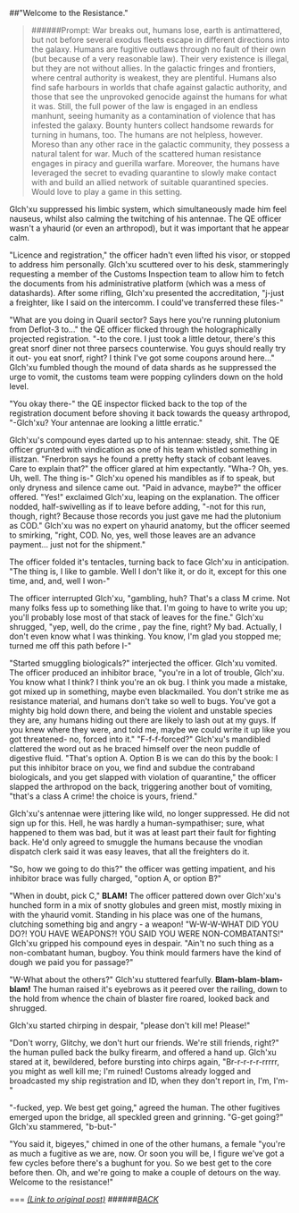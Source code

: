 ##"Welcome to the Resistance."

> ######Prompt:
> War breaks out, humans lose, earth is antimattered, but not before several exodus fleets escape in different directions into the galaxy.
Humans are fugitive outlaws through no fault of their own (but because of a very reasonable law). Their very existence is illegal, but they are not without allies. In the galactic fringes and frontiers, where central authority is weakest, they are plentiful. Humans also find safe harbours in worlds that chafe against galactic authority, and those that see the unprovoked genocide against the humans for what it was.
Still, the full power of the law is engaged in an endless manhunt, seeing humanity as a contamination of violence that has infested the galaxy. Bounty hunters collect handsome rewards for turning in humans, too.
The humans are not helpless, however. Moreso than any other race in the galactic community, they possess a natural talent for war. Much of the scattered human resistance engages in piracy and guerilla warfare. Moreover, the humans have leveraged the secret to evading quarantine to slowly make contact with and build an allied network of suitable quarantined species.
Would love to play a game in this setting.

Glch'xu suppressed his limbic system, which simultaneously made him feel nauseus, whilst also calming the twitching of his antennae. The QE officer wasn't a yhaurid (or even an arthropod), but it was important that he appear calm.

"Licence and registration," the officer hadn't even lifted his visor, or stopped to address him personally. Glch'xu scuttered over to his desk, stammeringly requesting a member of the Customs Inspection team to allow him to fetch the documents from his administrative platform (which was a mess of datashards). After some rifling, Glch'xu presented the accreditation, "j-just a freighter, like I said on the intercomm. I could've transferred these files-"

"What are you doing in Quaril sector? Says here you're running plutonium from Deflot-3 to..." the QE officer flicked through the holographically projected registration.
"-to the core. I just took a little detour, there's this great snorf diner not three parsecs counterwise. You guys should really try it out- you eat snorf, right? I think I've got some coupons around here..." Glch'xu fumbled though the mound of data shards as he suppressed the urge to vomit, the customs team were popping cylinders down on the hold level.

"You okay there-" the QE inspector flicked back to the top of the registration document before shoving it back towards the queasy arthropod, "-Glch'xu? Your antennae are looking a little erratic."

Glch'xu's compound eyes darted up to his antennae: steady, shit. The QE officer grunted with vindication as one of his team whistled something in illistzan. "Fnerbron says he found a pretty hefty stack of cobant leaves. Care to explain that?" the officer glared at him expectantly. "Wha-? Oh, yes. Uh, well. The thing is-" Glch'xu opened his mandibles as if to speak, but only dryness and silence came out.
"Paid in advance, maybe?" the officer offered. "Yes!" exclaimed Glch'xu, leaping on the explanation. The officer nodded, half-swivelling as if to leave before adding, "-not for this run, though, right? Because those records you just gave me had the plutonium as COD." Glch'xu was no expert on yhaurid anatomy, but the officer seemed to smirking, "right, COD. No, yes, well those leaves are an advance payment... just not for the shipment."

The officer folded it's tentacles, turning back to face Glch'xu in anticipation. "The thing is, I like to gamble. Well I don't like it, or do it, except for this one time, and, and, well I won-" 

The officer interrupted Glch'xu, "gambling, huh? That's a class M crime. Not many folks fess up to something like that. I'm going to have to write you up; you'll probably lose most of that stack of leaves for the fine."
Glch'xu shrugged, "yep, well, do the crime , pay the fine, right? My bad. Actually, I don't even know what I was thinking. You know, I'm glad you stopped me; turned me off this path before I-"

"Started smuggling biologicals?" interjected the officer. Glch'xu vomited. The officer produced an inhibitor brace, "you're in a lot of trouble, Glch'xu. You know what I think? I think you're an ok bug. I think you made a mistake, got mixed up in something, maybe even blackmailed. You don't strike me as resistance material, and humans don't take so well to bugs. You've got a mighty big hold down there, and being the violent and unstable species they are, any humans hiding out there are likely to lash out at my guys. If you knew where they were, and told me, maybe we could write it up like you got threatened- no, forced into it."
"F-f-f-forced?" Glch'xu's mandibled clattered the word out as he braced himself over the neon puddle of digestive fluid.
"That's option A. Option B is we can do this by the book: I put this inhibitor brace on you, we find and subdue the contraband biologicals, and you get slapped with violation of quarantine," the officer slapped the arthropod on the back, triggering another bout of vomiting, "that's a class A crime! the choice is yours, friend." 

Glch'xu's antennae were jittering like wild, no longer suppressed. He did not sign up for this. Hell, he was hardly a human-sympathiser; sure, what happened to them was bad, but it was at least part their fault for fighting back. He'd only agreed to smuggle the humans because the vnodian dispatch clerk said it was easy leaves, that all the freighters do it.

"So, how we going to do this?" the officer was getting impatient, and his inhibitor brace was fully charged, "option A, or option B?"

"When in doubt, pick C," **BLAM!** The officer pattered down over Glch'xu's hunched form in a mix of snotty globules and green mist, mostly mixing in with the yhaurid vomit. Standing in his place was one of the humans, clutching something big and angry - a weapon!
"W-W-W-WHAT DID YOU DO?! YOU HAVE WEAPONS?! YOU SAID YOU WERE NON-COMBATANTS!" Glch'xu gripped his compound eyes in despair. "Ain't no such thing as a non-combatant human, bugboy. You think mould farmers have the kind of dough we paid you for passage?"

"W-What about the others?" Glch'xu stuttered fearfully. **Blam-blam-blam-blam!** The human raised it's eyebrows as it peered over the railing, down to the hold from whence the chain of blaster fire roared, looked back and shrugged.

Glch'xu started chirping in despair, "please don't kill me! Please!"

"Don't worry, Glitchy, we don't hurt our friends. We're still friends, right?" the human pulled back the bulky firearm, and offered a hand up. Glch'xu stared at it, bewildered, before bursting into chirps again, "Br-r-r-r-r-rrrrr, you might as well kill me; I'm ruined! Customs already logged and broadcasted my ship registration and ID, when they don't report in, I'm, I'm-"

"-fucked, yep. We best get going," agreed the human. The other fugitives emerged upon the bridge, all speckled green and grinning. "G-get going?" Glch'xu stammered, "b-but-"

"You said it, bigeyes," chimed in one of the other humans, a female "you're as much a fugitive as we are, now. Or soon you will be, I figure we've got a few cycles before there's a bughunt for you. So we best get to the core before then. Oh, and we're going to make a couple of detours on the way. Welcome to the resistance!"

===
[*(Link to original post)*](https://www.reddit.com/r/HFY/comments/370a6b/oc_quarantine/crja0k2?context=3)
######[_BACK_](/README.md)
